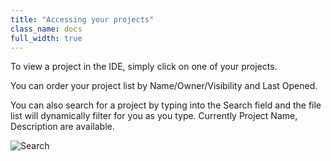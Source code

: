 ```yaml
---
title: "Accessing your projects"
class_name: docs
full_width: true
---
```


To view a project in the IDE, simply click on one of your projects.

You can order your project list by Name/Owner/Visibility and Last Opened.

You can also search for a project by typing into the Search field and the file list will dynamically filter for you as you type. Currently Project Name, Description are available.


![Search](docs/console-find.png)

